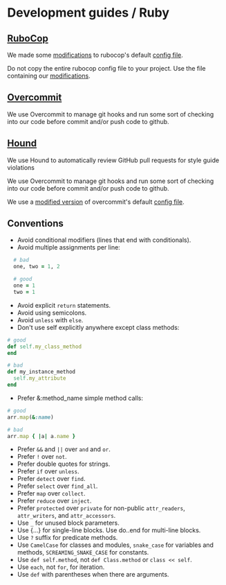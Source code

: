 # Development guides / Ruby

## [RuboCop](https://github.com/bbatsov/rubocop)

We made some [modifications](/style/ruby/.rubocop.yml) to rubocop's default
[config file](https://github.com/bbatsov/rubocop/blob/master/config/default.yml).

Do not copy the entire rubocop config file to your project. Use the file containing
our [modifications](/style/ruby/.rubocop.yml).

## [Overcommit](https://github.com/brigade/overcommit)

We use Overcommit to manage git hooks and run some sort of checking into our code before commit
and/or push code to github.

## [Hound](https://houndci.com/repos)

We use Hound to automatically review GitHub pull requests for style guide violations

We use Overcommit to manage git hooks and run some sort of checking into our code before commit
and/or push code to github.

We use a [modified version](/style/ruby/.overcommit.yml) of overcommit's default
[config file](https://github.com/brigade/overcommit/blob/master/config/default.yml).

## Conventions

- Avoid conditional modifiers (lines that end with conditionals).
- Avoid multiple assignments per line:

```ruby
  # bad
  one, two = 1, 2

  # good
  one = 1
  two = 1
```

- Avoid explicit `return` statements.
- Avoid using semicolons.
- Avoid `unless` with `else`.
- Don't use self explicitly anywhere except class methods:

```ruby
# good
def self.my_class_method
end

# bad
def my_instance_method
  self.my_attribute
end
```

- Prefer &:method_name simple method calls:

```ruby
# good
arr.map(&:name)

# bad
arr.map { |a| a.name }
```

- Prefer `&&` and `||` over `and` and `or`.
- Prefer `!` over `not`.
- Prefer double quotes for strings.
- Prefer `if` over `unless`.
- Prefer `detect` over `find`.
- Prefer `select` over `find_all`.
- Prefer `map` over `collect`.
- Prefer `reduce` over `inject`.
- Prefer `protected` over `private` for non-public `attr_readers`, `attr_writers`, and `attr_accessors`.
- Use `_` for unused block parameters.
- Use {...} for single-line blocks. Use do..end for multi-line blocks.
- Use `?` suffix for predicate methods.
- Use `CamelCase` for classes and modules, `snake_case` for variables and methods, `SCREAMING_SNAKE_CASE` for constants.
- Use `def self.method`, not `def Class.method` or `class << self`.
- Use `each`, not `for`, for iteration.
- Use `def` with parentheses when there are arguments.

